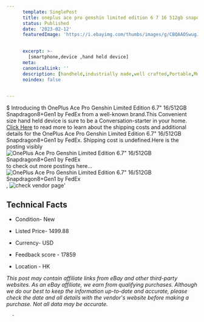 ```yaml
---
      template: SinglePost
      title: oneplus ace pro genshin limited edition 6 7 16 512gb snapdragon8 gen1 by fedex
      status: Published
      date: '2023-02-12'
      featuredImage: 'https://i.ebayimg.com/thumbs/images/g/CBQAAOSwugJjV3WT/s-l225.jpg'
       

      excerpt: >-
        [smartphone,device ,hand held device]
      meta:
      canonicalLink: ''
      description: [handheld,industrially made,well crafted,Portable,Mobile,Compact,Convenient,Lightweight,Maneuverable,Man-portable,Miniature,Carriable,Hand-held,Light,Holdable,Transportable,Mobile device,Pocket-sized,On-the-go,Wireless,Cordless,Compact size,Convenient size, smartphone,device ,hand held device]
      noindex: false
      

---
```

$
      Introducing th OnePlus Ace Pro Genshin Limited Edition 6.7" 16/512GB Snapdragon8+Gen1  by FedEx from a well-known brand.This Convenient size hand held device is sure to be a Conversation-starter in your home. [Click Here](https://www.ebay.com/itm/334604675231?hash=item4de7fe289f%3Ag%3ACBQAAOSwugJjV3WT&mkevt=1&mkcid=1&mkrid=711-53200-19255-0&campid=%253CePNCampaignId%253E&customid=%253CreferenceId%253E&toolid=10049) to read more to learn about the shipping costs and additional details for the OnePlus Ace Pro Genshin Limited Edition 6.7" 16/512GB Snapdragon8+Gen1  by FedEx. Shipping cost is undefined.Here is the posting visibly ![OnePlus Ace Pro Genshin Limited Edition 6.7" 16/512GB Snapdragon8+Gen1  by FedEx](https://i.ebayimg.com/thumbs/images/g/CBQAAOSwugJjV3WT/s-l225.jpg) to check out more postings here... ![OnePlus Ace Pro Genshin Limited Edition 6.7" 16/512GB Snapdragon8+Gen1  by FedEx](https://i.ebayimg.com/images/g/CBQAAOSwugJjV3WT/s-l960.jpg), ![check vendor page](https://origin-galleryplus.ebayimg.com/ws/web/334604675231_2_0_1/225x225.jpg,https://origin-galleryplus.ebayimg.com/ws/web/334604675231_3_0_1/225x225.jpg,https://origin-galleryplus.ebayimg.com/ws/web/334604675231_4_0_1/225x225.jpg)'

      

 ## Technical Facts 



     
      

 - Condition- New 


      

 - Listed Price- 1499.88 


      

 - Currency- USD 


      

 - Feedback score - 17859 


      

 - Location - HK 


      
      

 *_This post may contain affiliate links from eBay and other third-party websites. As an eBay affiliate, we earn from qualifying purchases. Although we do our best to keep the information up-to-date and accurate, please check the date and all details with the vendor's website before making a purchase. Not all data may be accurate._*




      -
